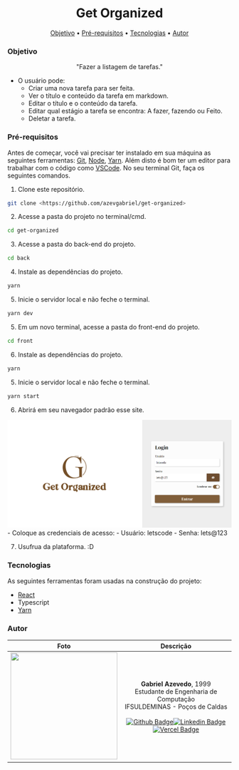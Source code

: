 <h1 align="center">Get Organized</h1>

<p align="center">
 <a href="#Objetivo">Objetivo</a> •
 <a href="#Pré-requisitos">Pré-requisitos</a> • 
 <a href="#Tecnologias">Tecnologias</a> • 
 <a href="#Autor">Autor</a>
</p>


### Objetivo

<p align="center">"Fazer a listagem de tarefas."</p>

  - O usuário pode:
    - Criar uma nova tarefa para ser feita.
    - Ver o título e conteúdo da tarefa em markdown.
    - Editar o título e o conteúdo da tarefa.
    - Editar qual estágio a tarefa se encontra: A fazer, fazendo ou Feito.
    - Deletar a tarefa.


### Pré-requisitos

Antes de começar, você vai precisar ter instalado em sua máquina as seguintes ferramentas:
[Git](https://git-scm.com), [Node](https://nodejs.org/en/), [Yarn](https://yarnpkg.com//).
Além disto é bom ter um editor para trabalhar com o código como [VSCode](https://code.visualstudio.com/).
No seu terminal Git, faça os seguintes comandos.

1. Clone este repositório.
```bash
git clone <https://github.com/azevgabriel/get-organized>
```

2. Acesse a pasta do projeto no terminal/cmd.
```bash 
cd get-organized
```

3. Acesse a pasta do back-end do projeto.
```bash
cd back
```

4. Instale as dependências do projeto.
```bash
yarn
```

5. Inicie o servidor local e não feche o terminal.
```bash
yarn dev
```

5. Em um novo terminal, acesse a pasta do front-end do projeto.
```bash
cd front
```

6. Instale as dependências do projeto.
```bash
yarn
```

5. Inicie o servidor local e não feche o terminal.
```bash
yarn start
```

6. Abrirá em seu navegador padrão esse site.
<img  src="front/src/assets/login_print.png" widht="100%" />
 - Coloque as credenciais de acesso: 
    - Usuário: letscode
    - Senha: lets@123

7. Usufrua da plataforma. :D

### Tecnologias

As seguintes ferramentas foram usadas na construção do projeto:

- [React](https://pt-br.reactjs.org/)
- Typescript
- [Yarn](https://yarnpkg.com/)

### Autor

Foto   | Descrição
:---: | :---:
<img src="https://github.com/azevgabriel.png" width="240" height="240"/>| <strong>Gabriel Azevedo</strong>, 1999 </br> Estudante de Engenharia de Computação </br>IFSULDEMINAS - Poços de Caldas</br></br>[![Github Badge](https://img.shields.io/badge/-Github-000?style=flat-square&logo=Github&logoColor=white&link=https://github.com/azevgabriel)](https://github.com/azevgabriel)[![Linkedin Badge](https://img.shields.io/badge/-LinkedIn-blue?style=flat-square&logo=Linkedin&logoColor=white&link=https://www.linkedin.com/in/azevgabriel/)](https://www.linkedin.com/in/azevgabriel/)[![Vercel Badge](https://img.shields.io/badge/-Vercel-blueviolet?style=flat-square&logo=Vercel&link=https://https://vercel.com/azevgabriel/)](https://vercel.com/azevgabriel/)


